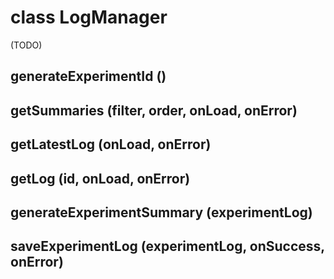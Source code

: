 # class LogManager

(TODO)

## generateExperimentId ()

## getSummaries (filter, order, onLoad, onError)

## getLatestLog (onLoad, onError)

## getLog (id, onLoad, onError)

## generateExperimentSummary (experimentLog)

## saveExperimentLog (experimentLog, onSuccess, onError)
